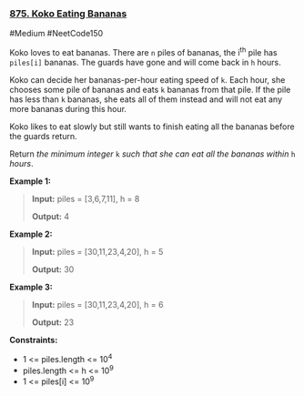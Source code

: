 ### [875. Koko Eating Bananas](https://leetcode.com/problems/koko-eating-bananas/)

#Medium #NeetCode150

Koko loves to eat bananas. There are `n` piles of bananas, the i<sup>th</sup> pile has `piles[i]` bananas. The guards have gone and will come back in `h` hours.

Koko can decide her bananas-per-hour eating speed of `k`. Each hour, she chooses some pile of bananas and eats `k` bananas from that pile. If the pile has less than `k` bananas, she eats all of them instead and will not eat any more bananas during this hour.

Koko likes to eat slowly but still wants to finish eating all the bananas before the guards return.

Return _the minimum integer_ `k` _such that she can eat all the bananas within_ `h` _hours_.

**Example 1:**

> **Input:** piles = \[3,6,7,11\], h = 8
>
> **Output:** 4

**Example 2:**

> **Input:** piles = \[30,11,23,4,20\], h = 5
>
> **Output:** 30

**Example 3:**

> **Input:** piles = \[30,11,23,4,20\], h = 6
>
> **Output:** 23

**Constraints:**

- 1 <= piles.length <= 10<sup>4</sup>
- piles.length <= h <= 10<sup>9</sup>
- 1 <= piles[i] <= 10<sup>9</sup>
